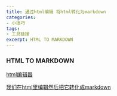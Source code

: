 ```yaml
---
title: 通过html编辑 将html转化为markdown
categories:
- 小技巧
tags:
- 工具链接
excerpt: HTML TO MARKDOWN
---
```

### HTML TO MARKDOWN
[html编辑器](https://uutool.cn/ckeditor4/ "html editor")

[我们在html里编辑然后把它转化成markdown](https://www.ivtool.com/html-to-markdown/ "html to markdown")